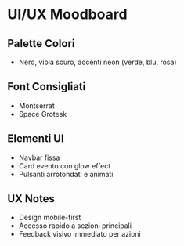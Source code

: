 # UI/UX Moodboard

## Palette Colori
- Nero, viola scuro, accenti neon (verde, blu, rosa)

## Font Consigliati
- Montserrat
- Space Grotesk

## Elementi UI
- Navbar fissa
- Card evento con glow effect
- Pulsanti arrotondati e animati

## UX Notes
- Design mobile-first
- Accesso rapido a sezioni principali
- Feedback visivo immediato per azioni
